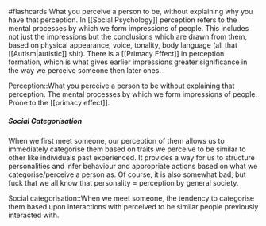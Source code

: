 #flashcards 
What you perceive a person to be, without explaining why you have that perception. In [[Social Psychology]] perception refers to the mental processes by which we form impressions of people. This includes not just the impressions but the conclusions which are drawn from them, based on physical appearance, voice, tonality, body language (all that [[Autism|autistic]] shit). There is a [[Primacy Effect]] in perception formation, which is what gives earlier impressions greater significance in the way we perceive someone then later ones. 

Perception::What you perceive a person to be without explaining that perception. The mental processes by which we form impressions of people. Prone to the [[primacy effect]].
<!--SR:!2023-11-13,6,250-->


##### Social Categorisation
When we first meet someone, our perception of them allows us to immediately categorise them based on traits we perceive to be similar to other like individuals past experienced. It provides a way for us to structure personalities and infer behaviour and appropriate actions based on what we categorise/perceive a person as. Of course, it is also somewhat bad, but fuck that we all know that personality = perception by general society.

Social categorisation::When we meet someone, the tendency to categorise them based upon interactions with perceived to be similar people previously interacted with.
<!--SR:!2023-11-14,7,250-->